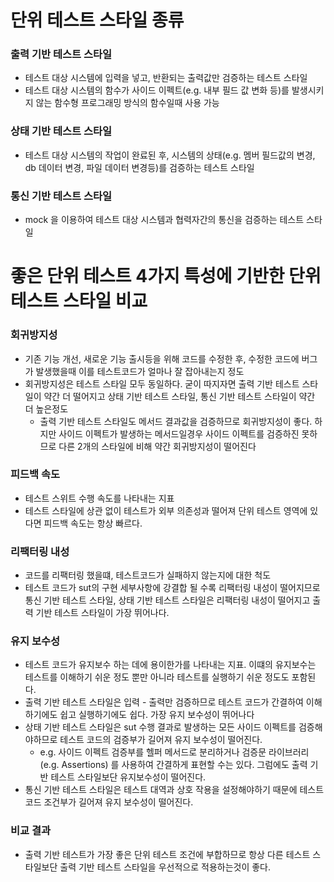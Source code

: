 # 단위 테스트 스타일 종류
### 출력 기반 테스트 스타일
* 테스트 대상 시스템에 입력을 넣고, 반환되는 출력값만 검증하는 테스트 스타일
* 테스트 대상 시스템의 함수가 사이드 이펙트(e.g. 내부 필드 값 변화 등)를 발생시키지 않는 함수형 프로그래밍 방식의 함수일때 사용 가능

### 상태 기반 테스트 스타일
* 테스트 대상 시스템의 작업이 완료된 후, 시스템의 상태(e.g. 멤버 필드값의 변경, db 데이터 변경, 파일 데이터 변경등)를 검증하는 테스트 스타일

### 통신 기반 테스트 스타일
* mock 을 이용하여 테스트 대상 시스템과 협력자간의 통신을 검증하는 테스트 스타일

# 좋은 단위 테스트 4가지 특성에 기반한 단위 테스트 스타일 비교
### 회귀방지성
* 기존 기능 개선, 새로운 기능 출시등을 위해 코드를 수정한 후, 수정한 코드에 버그가 발생했을때 이를 테스트코드가 얼마나 잘 잡아내는지 정도
* 회귀방지성은 테스트 스타일 모두 동일하다. 굳이 따지자면 출력 기반 테스트 스타일이 약간 더 떨어지고 상태 기반 테스트 스타일, 통신 기반 테스트 스타일이 약간 더 높은정도
    * 출력 기반 테스트 스타일도 메서드 결과값을 검증하므로 회귀방지성이 좋다. 하지만 사이드 이펙트가 발생하는 메서드일경우 사이드 이펙트를 검증하진 못하므로 다른 2개의 스타일에 비해 약간 회귀방지성이 떨어진다

### 피드백 속도
* 테스트 스위트 수행 속도를 나타내는 지표
* 테스트 스타일에 상관 없이 테스트가 외부 의존성과 떨어져 단위 테스트 영역에 있다면 피드백 속도는 항상 빠르다.

### 리팩터링 내성
* 코드를 리팩터링 했을떄, 테스트코드가 실패하지 않는지에 대한 척도
* 테스트 코드가 sut의 구현 세부사항에 강결합 될 수록 리팩터링 내성이 떨어지므로 통신 기반 테스트 스타일, 상태 기반 테스트 스타일은 리팩터링 내성이 떨어지고 출력 기반 테스트 스타일이 가장 뛰어나다.

### 유지 보수성
* 테스트 코드가 유지보수 하는 데에 용이한가를 나타내는 지표. 이떄의 유지보수는 테스트를 이해하기 쉬운 정도 뿐만 아니라 테스트를 실행하기 쉬운 정도도 포함된다.
* 출력 기반 테스트 스타일은 입력 - 출력만 검증하므로 테스트 코드가 간결하여 이해하기에도 쉽고 실행하기에도 쉽다. 가장 유지 보수성이 뛰어나다
* 상태 기반 테스트 스타일은 sut 수행 결과로 발생하는 모든 사이드 이펙트를 검증해야하므로 테스트 코드의 검증부가 길어져 유지 보수성이 떨어진다.
    * e.g. 사이드 이펙트 검증부를 헬퍼 메서드로 분리하거나 검증문 라이브러리(e.g. Assertions) 를 사용하여 간결하게 표현할 수는 있다. 그럼에도 출력 기반 테스트 스타일보단 유지보수성이 떨어진다.
* 통신 기반 테스트 스타일은 테스트 대역과 상호 작용을 설정해야하기 때문에 테스트 코드 조건부가 길어져 유지 보수성이 떨어진다.

### 비교 결과
* 출력 기반 테스트가 가장 좋은 단위 테스트 조건에 부합하므로 항상 다른 테스트 스타일보단 출력 기반 테스트 스타일을 우선적으로 적용하는것이 좋다.